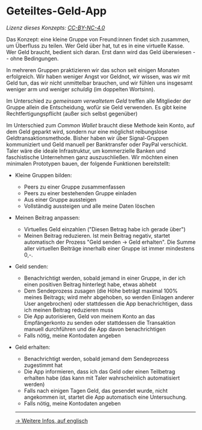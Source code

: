 # Geteiltes-Geld-App

_Lizenz dieses Konzepts: [CC-BY-NC-4.0](https://spdx.org/licenses/CC-BY-NC-4.0.html)_

Das Konzept: eine kleine Gruppe von Freund:innen findet sich zusammen, um Überfluss zu teilen. Wer Geld über hat, tut es in eine virtuelle Kasse. Wer Geld braucht, bedient sich daran. Erst dann wird das Geld überwiesen -- ohne Bedingungen.

In mehreren Gruppen praktizieren wir das schon seit einigen Monaten erfolgreich. Wir haben weniger Angst vor Geldnot, wir wissen, was wir mit Geld tun, das wir nicht unmittelbar brauchen, und wir fühlen uns insgesamt weniger arm und weniger _schuldig_ (im doppelten Wortsinn).

Im Unterschied zu _gemeinsam verwaltetem Geld_ treffen alle Mitglieder der Gruppe allein die Entscheidung, wofür sie Geld verwenden. Es gibt keine Rechtfertigungspflicht (außer sich selbst gegenüber)

Im Unterschied zum _Common Wallet_ braucht diese Methode kein Konto, auf dem Geld geparkt wird, sondern nur eine möglichst reibungslose Geldtransaktionsmethode. Bisher haben wir über Signal-Gruppen kommuniziert und Geld manuell per Banktransfer oder PayPal verschickt. Taler wäre die ideale Infrastruktur, um kommerzielle Banken und faschistische Unternehmen ganz auszuschließen. Wir möchten einen minimalen Prototypen bauen, der folgende Funktionen bereitstellt:

- Kleine Gruppen bilden:
  - Peers zu einer Gruppe zusammenfassen
  - Peers zu einer bestehenden Gruppe einladen
  - Aus einer Gruppe aussteigen
  - Vollständig aussteigen und alle meine Daten löschen

- Meinen Beitrag anpassen:
  - Virtuelles Geld einzahlen ("Diesen Betrag habe ich gerade über")
  - Meinen Beitrag reduzieren. Ist mein Beitrag negativ, startet automatisch der Prozess "Geld senden -> Geld erhalten". Die Summe aller virtuellen Beiträge innerhalb einer Gruppe ist immer mindestens 0,-.
  
- Geld senden:
  - Benachrichtigt werden, sobald jemand in einer Gruppe, in der ich einen positiven Beitrag hinterlegt habe, etwas abhebt
  - Dem Sendeprozess zusagen (die Höhe beträgt maximal 100% meines Beitrags; wird mehr abgehoben, so werden Einlagen anderer User angebrochen) oder stattdessen die App benachrichtigen, dass ich meinen Beitrag reduzieren muss
  - Die App autorisieren, Geld von meinem Konto an das Empfängerkonto zu senden oder stattdessen die Transaktion manuell durchführen und die App davon benachrichtigen
  - Falls nötig, meine Kontodaten angeben
  
- Geld erhalten:
  - Benachrichtigt werden, sobald jemand dem Sendeprozess zugestimmt hat
  - Die App informieren, dass ich das Geld oder einen Teilbetrag erhalten habe (das kann mit Taler wahrscheinlich automatisiert werden)
  - Falls nach einigen Tagen Geld, das gesendet wurde, nicht angekommen ist, startet die App automatisch eine Untersuchung.
  - Falls nötig, meine Kontodaten angeben


  ----


  [-> Weitere Infos, auf englisch](https://codeberg.org/upsiflu/learning-and-experimenting/src/branch/main/ATM.md)